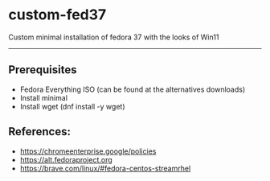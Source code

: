 # custom-fed37
Custom minimal installation of fedora 37 with the looks of Win11
<hr>

## Prerequisites
- Fedora Everything ISO (can be found at the alternatives downloads) 
- Install minimal
- Install wget (dnf install -y wget)


## References:
- https://chromeenterprise.google/policies
- https://alt.fedoraproject.org
- https://brave.com/linux/#fedora-centos-streamrhel
